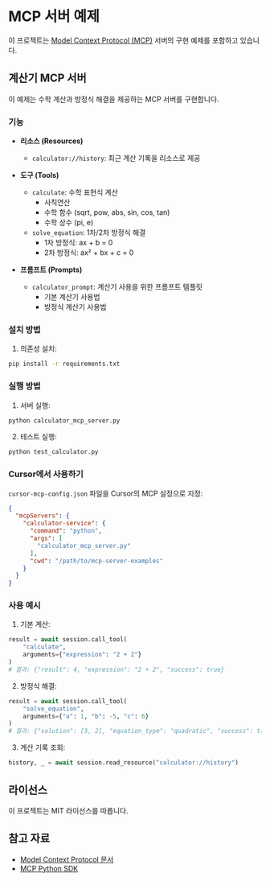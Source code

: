 # MCP 서버 예제

이 프로젝트는 [Model Context Protocol (MCP)](https://modelcontextprotocol.io) 서버의 구현 예제를 포함하고 있습니다.

## 계산기 MCP 서버

이 예제는 수학 계산과 방정식 해결을 제공하는 MCP 서버를 구현합니다.

### 기능

- **리소스 (Resources)**
  - `calculator://history`: 최근 계산 기록을 리소스로 제공

- **도구 (Tools)**
  - `calculate`: 수학 표현식 계산
    - 사칙연산
    - 수학 함수 (sqrt, pow, abs, sin, cos, tan)
    - 수학 상수 (pi, e)
  - `solve_equation`: 1차/2차 방정식 해결
    - 1차 방정식: ax + b = 0
    - 2차 방정식: ax² + bx + c = 0

- **프롬프트 (Prompts)**
  - `calculator_prompt`: 계산기 사용을 위한 프롬프트 템플릿
    - 기본 계산기 사용법
    - 방정식 계산기 사용법

### 설치 방법

1. 의존성 설치:
```bash
pip install -r requirements.txt
```

### 실행 방법

1. 서버 실행:
```bash
python calculator_mcp_server.py
```

2. 테스트 실행:
```bash
python test_calculator.py
```

### Cursor에서 사용하기

`cursor-mcp-config.json` 파일을 Cursor의 MCP 설정으로 지정:
```json
{
  "mcpServers": {
    "calculator-service": {
      "command": "python",
      "args": [
        "calculator_mcp_server.py"
      ],
      "cwd": "/path/to/mcp-server-examples"
    }
  }
}
```

### 사용 예시

1. 기본 계산:
```python
result = await session.call_tool(
    "calculate",
    arguments={"expression": "2 + 2"}
)
# 결과: {"result": 4, "expression": "2 + 2", "success": true}
```

2. 방정식 해결:
```python
result = await session.call_tool(
    "solve_equation",
    arguments={"a": 1, "b": -5, "c": 6}
)
# 결과: {"solution": [3, 2], "equation_type": "quadratic", "success": true}
```

3. 계산 기록 조회:
```python
history, _ = await session.read_resource("calculator://history")
```

## 라이선스

이 프로젝트는 MIT 라이선스를 따릅니다.

## 참고 자료

- [Model Context Protocol 문서](https://modelcontextprotocol.io)
- [MCP Python SDK](https://github.com/modelcontextprotocol/python-sdk)